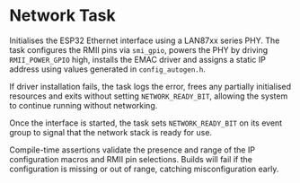 # Network Task

Initialises the ESP32 Ethernet interface using a LAN87xx series PHY. The task configures the RMII pins via `smi_gpio`, powers the PHY by driving `RMII_POWER_GPIO` high, installs the EMAC driver and assigns a static IP address using values generated in `config_autogen.h`.

If driver installation fails, the task logs the error, frees any partially initialised resources and exits without setting `NETWORK_READY_BIT`, allowing the system to continue running without networking.

Once the interface is started, the task sets `NETWORK_READY_BIT` on its event group to signal that the network stack is ready for use.

Compile-time assertions validate the presence and range of the IP configuration macros and RMII pin selections. Builds will fail if the configuration is missing or out of range, catching misconfiguration early.
